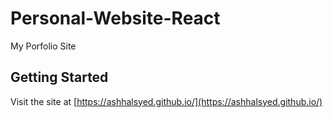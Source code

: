 # Personal-Website-React
My Porfolio Site

## Getting Started

Visit the site at [https://ashhalsyed.github.io/](https://ashhalsyed.github.io/)
